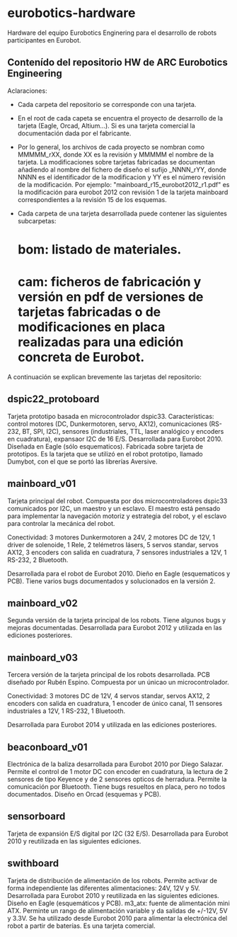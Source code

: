 # eurobotics-hardware
Hardware del equipo Eurobotics Enginering para el desarrollo de robots participantes en Eurobot.

Contenído del repositorio HW de ARC Eurobotics Engineering
----------------------------------------------------------

Aclaraciones:

 - Cada carpeta del repositorio se corresponde con una tarjeta.

 - En el root de cada capeta se encuentra el proyecto de desarrollo de la tarjeta (Eagle, Orcad, Altium...). Si es una tarjeta comercial la documentación dada por el fabricante.

 - Por lo general, los archivos de cada proyecto se nombran como MMMMM_rXX, donde XX es la revisión y MMMMM el nombre de la tarjeta. La modificaciones sobre tarjetas fabricadas se documentan añadiendo al nombre del fichero de diseño el sufijo _NNNN_rYY, donde NNNN es el identificador de la modificacion y YY es el número revisión de la modificación. Por ejemplo: "mainboard_r15_eurobot2012_r1.pdf" es la modificación para eurobot 2012 con revisión 1 de la tarjeta mainboard correspondientes a la revisión 15 de los esquemas. 

 - Cada carpeta de una tarjeta desarrollada puede contener las siguientes subcarpetas:
   # bom: listado de materiales.
   # cam: ficheros de fabricación y versión en pdf de versiones de tarjetas fabricadas o de modificaciones en placa realizadas para una edición concreta de Eurobot.
	


A continuación se explican brevemente las tarjetas del repositorio:

dspic22_protoboard
------------------ 
Tarjeta prototipo basada en microcontrolador dspic33. Características: control motores (DC, Dunkermotoren, servo, AX12), comunicaciones (RS-232, BT, SPI, I2C), sensores (industriales, TTL, laser analógico y encoders en cuadratura), expansaor I2C de 16 E/S. Desarrollada para Eurobot 2010. Diseñada en Eagle (sólo esquematicos). Fabricada sobre tarjeta de prototipos. Es la tarjeta que se utilizó en el robot prototipo, llamado Dumybot, con el que se portó las librerías Aversive.

mainboard_v01
-------------
Tarjeta principal del robot. Compuesta por dos microcontroladores dspic33 comunicados por I2C, un maestro y un esclavo. El maestro está pensado para implementar la navegación motoriz y estrategia del robot, y el esclavo para controlar la mecánica del robot. 

Conectividad: 3 motores Dunkermotoren a 24V, 2 motores DC de 12V, 1 driver de solenoide, 1 Rele, 2 telémetros lásers, 5 servos standar, servos AX12, 3 encoders con salida en cuadratura, 7 sensores industriales a 12V, 1 RS-232, 2 Bluetooth. 

Desarrollada para el robot de Eurobot 2010. Dieño en Eagle (esquematicos y PCB). Tiene varios bugs documentados y solucionados en la versión 2.

mainboard_v02 
-------------
Segunda versión de la tarjeta principal de los robots. Tiene algunos bugs y mejoras documentadas. Desarrollada para Eurobot 2012 y utilizada en las ediciones posteriores.

mainboard_v03 
-------------
Tercera versión de la tarjeta principal de los robots desarrollada. PCB diseñado por Rubén Espino. Compuesta por un únicao un microcontrolador.

Conectividad: 3 motores DC de 12V, 4 servos standar, servos AX12, 2 encoders con salida en cuadratura, 1 encoder de único canal, 11 sensores industriales a 12V, 1 RS-232, 1 Bluetooth. 

Desarrollada para Eurobot 2014 y utilizada en las ediciones posteriores.

beaconboard_v01
--------------- 
Electrónica de la baliza desarrollada para Eurobot 2010 por Diego Salazar. Permite el control de 1 motor DC con encoder en cuadratura, la lectura de 2 sensores de tipo Keyence y de 2 sensores opticos de herradura. Permite la comunicación por Bluetooth. Tiene bugs resueltos en placa, pero no todos documentados. Diseño en Orcad (esquemas y PCB).

sensorboard
----------- 
Tarjeta de expansión E/S digital por I2C (32 E/S). Desarrollada para Eurobot 2010 y reutilizada en las siguientes ediciones.


swithboard
---------- 
Tarjeta de distribución de alimentación de los robots. Permite activar de forma independiente las diferentes alimentaciones: 24V, 12V y 5V. Desarrollada para Eurobot 2010 y reutilizada en las siguientes ediciones. Diseño en Eagle (esquemáticos y PCB).
m3_atx: fuente de alimentación mini ATX. Perminte un rango de alimentación variable y da salidas de +/-12V, 5V y 3.3V.  Se ha utilizado desde Eurobot 2010 para alimentar la electrónica del robot a partir de baterías. Es una tarjeta comercial.
